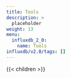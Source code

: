 ```yaml
---
title: Tools
description: >
  placeholder
weight: 13
menu: 
  influxdb_2_0:
    name: Tools
influxdb/v2.0/tags: []
---
```


{{< children >}}
